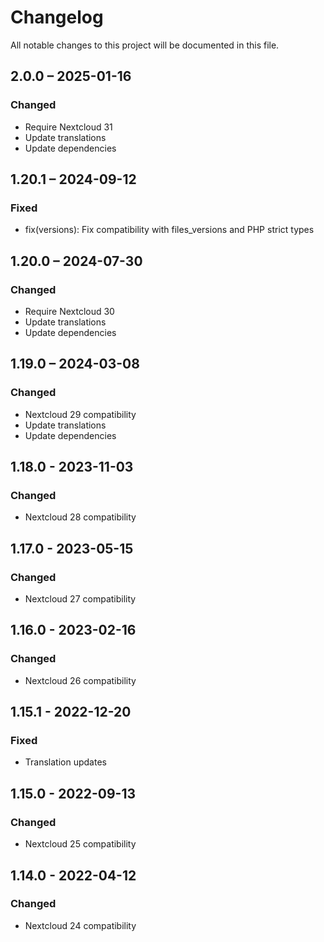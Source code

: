 <!--
  - SPDX-FileCopyrightText: 2017 Nextcloud GmbH and Nextcloud contributors
  - SPDX-License-Identifier: AGPL-3.0-or-later
-->
# Changelog
All notable changes to this project will be documented in this file.

## 2.0.0 – 2025-01-16
### Changed
- Require Nextcloud 31
- Update translations
- Update dependencies

## 1.20.1 – 2024-09-12
### Fixed
- fix(versions): Fix compatibility with files_versions and PHP strict types

## 1.20.0 – 2024-07-30
### Changed
- Require Nextcloud 30
- Update translations
- Update dependencies

## 1.19.0 – 2024-03-08
### Changed
- Nextcloud 29 compatibility
- Update translations
- Update dependencies

## 1.18.0 - 2023-11-03
### Changed
- Nextcloud 28 compatibility

## 1.17.0 - 2023-05-15
### Changed
- Nextcloud 27 compatibility

## 1.16.0 - 2023-02-16
### Changed
- Nextcloud 26 compatibility

## 1.15.1 - 2022-12-20
### Fixed
- Translation updates

## 1.15.0 - 2022-09-13
### Changed
- Nextcloud 25 compatibility

## 1.14.0 - 2022-04-12
### Changed
- Nextcloud 24 compatibility
